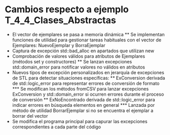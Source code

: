 # Cambios respecto a ejemplo T_4_4_Clases_Abstractas

* El vector de ejemplares se pasa a memoria dinámica
** Se implementan funciones de utilidad para gestionar tareas habituales con el vector de Ejemplares: NuevoEjemplar y BorraEjemplar
* Captura de excepción std::bad_alloc en apartados que utilizan new
* Comprobación de valores válidos para atributos de Ejemplares (métodos set y constructores)
** Se lanzan excepciones std::domain_error para notificar valores no válidos en atributos
* Nuevos tipos de excepción personalizados en jerarquía de excepciones de STL para detectar situaciones específicas:
** ExConversion derivada de std::logic_error para representar errores de conversión de formato
*** Se modifican los métodos fromCSV para lanzar excepciones ExConversion y std::domain_error si ocurren errores durante el proceso de conversión
** ExNoEncontrado derivada de std::logic_error para indicar errores en búsqueda elementos en general
*** Lanzada por método de utilidad BorrarEjemplar si no se encuentra el ejemplar a borrar del vector
* Se modifica el programa principal para capurar las excepciones correspondientes a cada parte del código
